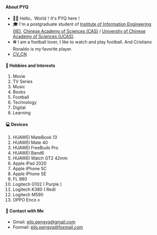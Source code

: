 #### **About PYQ**

- 👋🏼 Hello，World！It's PYQ here！
- 🎓 I'm a postgraduate student of [Institute of Information Engineering (IIE)](http://www.iie.ac.cn/), [Chinese Academy of Sciences (CAS)](https://english.cas.cn/) / [University of Chinese Academy of Sciences (UCAS)](https://www.ucas.ac.cn/ ).
- ⚽ I am a football lover, I like to watch and play football. And Cristiano Ronaldo is my favorite player.
- [CV_CN](https://github.com/peng-yq/peng-yq.github.io/raw/main/pdf/CV_CN.pdf)

#### **🚀 Hobbies and Interests**

1. Movie
2. TV Series
3. Music
4. Books
5. Football
6. Technology
7. Digital
8. Learning

#### **💻 Devices**

1. HUAWEI  MateBook 13
2. HUAWEI  Mate 40
3. HUAWEI  FreeBuds Pro
4. HUAWEI  Band6
5. HUAWEI  Watch GT2 42mm
6. Apple  iPad 2020
7. Apple iPhone 5C
8. Apple iPhone SE
9. FL  980
10. Logitech  G102 ( Purple )
11. Logitech  K380 ( Red)
12. Logitech  M590
13. OPPO Enco x

#### **💌 Contact with Me**

- Gmail: [eilo.pengyq@gmail.com](mailto:eilo.pengyq@gmail.com)
- Foxmail: [eilo.pengyq@foxmail.com](mailto:eilo.pengyq@foxmail.com)
